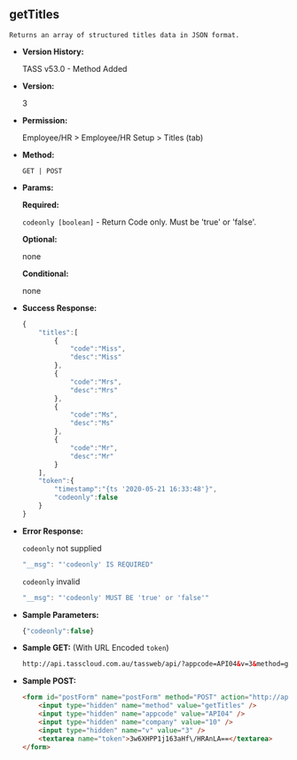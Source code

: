 **getTitles**
----
	Returns an array of structured titles data in JSON format.

* **Version History:**

	TASS v53.0 - Method Added

* **Version:**

	3

* **Permission:**

  	Employee/HR > Employee/HR Setup > Titles (tab)

* **Method:**

	`GET | POST`
  
* **Params:**

   **Required:**
 
	`codeonly [boolean]` - Return Code only. Must be 'true' or 'false'.                    

   **Optional:**

	none

   **Conditional:**

	none

* **Success Response:**

    ```javascript
	{
	    "titles":[
	        {
	            "code":"Miss",
	            "desc":"Miss"
	        },
	        {
	            "code":"Mrs",
	            "desc":"Mrs"
	        },
	        {
	            "code":"Ms",
	            "desc":"Ms"
	        },
	        {
	            "code":"Mr",
	            "desc":"Mr"
	        }
	    ],
	    "token":{
	        "timestamp":"{ts '2020-05-21 16:33:48'}",
	        "codeonly":false
	    }
	}
    ```
 
* **Error Response:**

    `codeonly` not supplied
    ```javascript
    "__msg": "'codeonly' IS REQUIRED"
    ```

    `codeonly` invalid
    ```javascript
    "__msg": "'codeonly' MUST BE 'true' or 'false'"
    ```
    
* **Sample Parameters:**

	```javascript
	{"codeonly":false}
	```

* **Sample GET:** (With URL Encoded `token`)

	```HTML
	http://api.tasscloud.com.au/tassweb/api/?appcode=API04&v=3&method=getTitles&token=3w6XHPP1j163aHf%2FHRAnLA%3D%3D&company=10
	```
  
* **Sample POST:**

	```HTML
	<form id="postForm" name="postForm" method="POST" action="http://api.tasscloud.com.au/tassweb/api/">
		<input type="hidden" name="method" value="getTitles" />
		<input type="hidden" name="appcode" value="API04" />
		<input type="hidden" name="company" value="10" />
		<input type="hidden" name="v" value="3" />
		<textarea name="token">3w6XHPP1j163aHf\/HRAnLA==</textarea>
	</form>
	```